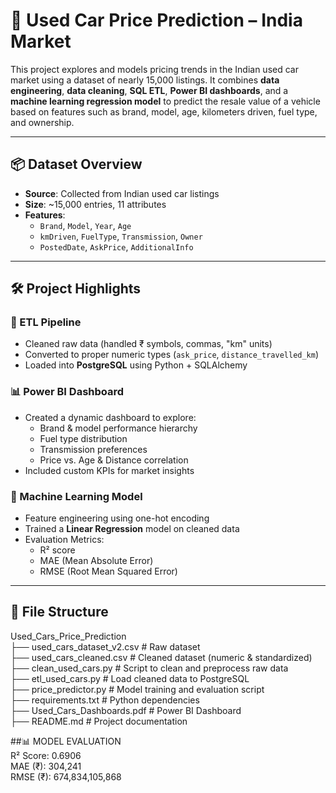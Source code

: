 # 🚗 Used Car Price Prediction – India Market

This project explores and models pricing trends in the Indian used car market using a dataset of nearly 15,000 listings. It combines **data engineering**, **data cleaning**, **SQL ETL**, **Power BI dashboards**, and a **machine learning regression model** to predict the resale value of a vehicle based on features such as brand, model, age, kilometers driven, fuel type, and ownership.

---

## 📦 Dataset Overview

- **Source**: Collected from Indian used car listings
- **Size**: ~15,000 entries, 11 attributes
- **Features**:
  - `Brand`, `Model`, `Year`, `Age`
  - `kmDriven`, `FuelType`, `Transmission`, `Owner`
  - `PostedDate`, `AskPrice`, `AdditionalInfo`

---

## 🛠️ Project Highlights

### 🔄 ETL Pipeline
- Cleaned raw data (handled ₹ symbols, commas, "km" units)
- Converted to proper numeric types (`ask_price`, `distance_travelled_km`)
- Loaded into **PostgreSQL** using Python + SQLAlchemy

### 📊 Power BI Dashboard
- Created a dynamic dashboard to explore:
  - Brand & model performance hierarchy
  - Fuel type distribution
  - Transmission preferences
  - Price vs. Age & Distance correlation
- Included custom KPIs for market insights

### 🤖 Machine Learning Model
- Feature engineering using one-hot encoding
- Trained a **Linear Regression** model on cleaned data
- Evaluation Metrics:
  - R² score
  - MAE (Mean Absolute Error)
  - RMSE (Root Mean Squared Error)

---

## 📂 File Structure

Used_Cars_Price_Prediction <br />
├── used_cars_dataset_v2.csv # Raw dataset <br />
├── used_cars_cleaned.csv # Cleaned dataset (numeric & standardized) <br />
├── clean_used_cars.py # Script to clean and preprocess raw data <br />
├── etl_used_cars.py # Load cleaned data to PostgreSQL <br />
├── price_predictor.py # Model training and evaluation script <br />
├── requirements.txt # Python dependencies <br />
├── Used_Cars_Dashboards.pdf # Power BI Dashboard <br />
├── README.md # Project documentation

##📊 MODEL EVALUATION <br />
R² Score: 0.6906 <br />
MAE (₹): 304,241 <br />
RMSE (₹): 674,834,105,868
